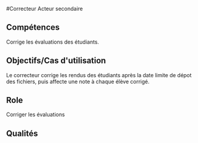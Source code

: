 #Correcteur
Acteur secondaire

## Compétences
Corrige les évaluations des étudiants.

## Objectifs/Cas d'utilisation
Le correcteur corrige les rendus des étudiants après la date limite de dépot des fichiers, puis affecte une note à chaque élève corrigé. 
## Role
Corriger les évaluations

## Qualités

